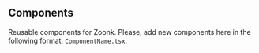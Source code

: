 ## Components

Reusable components for Zoonk. Please, add new components here in the following format: `ComponentName.tsx`.
